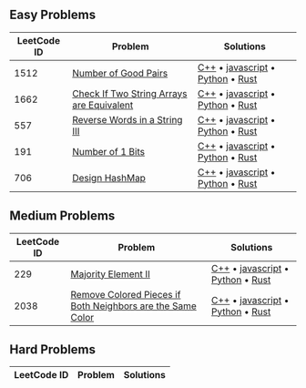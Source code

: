 ## Easy Problems

| LeetCode ID | Problem | Solutions |
| ----------- | ------- | ---------- |
| 1512 | [Number of Good Pairs](https://leetcode.com/problems/number-of-good-pairs) | [C++](easy/1512-Number_of_Good_Pairs/number_of_good_pairs.cpp) &bull; [javascript](easy/1512-Number_of_Good_Pairs/number_of_good_pairs.js) &bull; [Python](easy/1512-Number_of_Good_Pairs/number_of_good_pairs.py) &bull; [Rust](easy/1512-Number_of_Good_Pairs/number_of_good_pairs.rs) |
| 1662 | [Check If Two String Arrays are Equivalent](https://leetcode.com/problems/check-if-two-string-arrays-are-equivalent) | [C++](easy/1662-Check_If_Two_String_Arrays_are_Equivalent/check_if_two_string_arrays_are_equivalent.cpp) &bull; [javascript](easy/1662-Check_If_Two_String_Arrays_are_Equivalent/check_if_two_string_arrays_are_equivalent.js) &bull; [Python](easy/1662-Check_If_Two_String_Arrays_are_Equivalent/check_if_two_string_arrays_are_equivalent.py) &bull; [Rust](easy/1662-Check_If_Two_String_Arrays_are_Equivalent/check_if_two_string_arrays_are_equivalent.rs) |
| 557 | [Reverse Words in a String III](https://leetcode.com/problems/reverse-words-in-a-string-iii) | [C++](easy/557-Reverse_Words_in_a_String_III/reverse_words_in_a_string_iii.cpp) &bull; [javascript](easy/557-Reverse_Words_in_a_String_III/reverse_words_in_a_string_iii.js) &bull; [Python](easy/557-Reverse_Words_in_a_String_III/reverse_words_in_a_string_iii.py) &bull; [Rust](easy/557-Reverse_Words_in_a_String_III/reverse_words_in_a_string_iii.rs) |
| 191 | [Number of 1 Bits](https://leetcode.com/problems/number-of-1-bits) | [C++](easy/191-Number_of_1_Bits/number_of_1_bits.cpp) &bull; [javascript](easy/191-Number_of_1_Bits/number_of_1_bits.js) &bull; [Python](easy/191-Number_of_1_Bits/number_of_1_bits.py) &bull; [Rust](easy/191-Number_of_1_Bits/number_of_1_bits.rs) |
| 706 | [Design HashMap](https://leetcode.com/problems/design-hashmap) | [C++](easy/706-Design_HashMap/design_hashmap.cpp) &bull; [javascript](easy/706-Design_HashMap/design_hashmap.js) &bull; [Python](easy/706-Design_HashMap/design_hashmap.py) &bull; [Rust](easy/706-Design_HashMap/design_hashmap.rs) |


## Medium Problems

| LeetCode ID | Problem | Solutions |
| ----------- | ------- | ---------- |
| 229 | [Majority Element II](https://leetcode.com/problems/majority-element-ii) | [C++](medium/229-Majority_Element_II/majority_element_ii.cpp) &bull; [javascript](medium/229-Majority_Element_II/majority_element_ii.js) &bull; [Python](medium/229-Majority_Element_II/majority_element_ii.py) &bull; [Rust](medium/229-Majority_Element_II/majority_element_ii.rs) |
| 2038 | [Remove Colored Pieces if Both Neighbors are the Same Color](https://leetcode.com/problems/remove-colored-pieces-if-both-neighbors-are-the-same-color) | [C++](medium/2038-Remove_Colored_Pieces_if_Both_Neighbors_are_the_Same_Color/remove_colored_pieces_if_both_neighbors_are_the_same_color.cpp) &bull; [javascript](medium/2038-Remove_Colored_Pieces_if_Both_Neighbors_are_the_Same_Color/remove_colored_pieces_if_both_neighbors_are_the_same_color.js) &bull; [Python](medium/2038-Remove_Colored_Pieces_if_Both_Neighbors_are_the_Same_Color/remove_colored_pieces_if_both_neighbors_are_the_same_color.py) &bull; [Rust](medium/2038-Remove_Colored_Pieces_if_Both_Neighbors_are_the_Same_Color/remove_colored_pieces_if_both_neighbors_are_the_same_color.rs) |


## Hard Problems

| LeetCode ID | Problem | Solutions |
| ----------- | ------- | ---------- |

